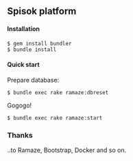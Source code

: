 ## Spisok platform

#### Installation

    $ gem install bundler
    $ bundle install

#### Quick start

Prepare database:

    $ bundle exec rake ramaze:dbreset
    
Gogogo!

    $ bundle exec rake ramaze:start

### Thanks

..to Ramaze, Bootstrap, Docker and so on.
